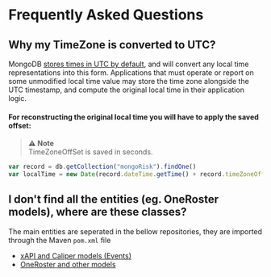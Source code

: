 # Frequently Asked Questions

## Why my TimeZone is converted to UTC?
MongoDB [stores times in UTC by default](https://docs.mongodb.com/manual/reference/bson-types/#document-bson-type-date), and will convert any local time representations into this form.
Applications that must operate or report on some unmodified local time value may store the time zone alongside the UTC timestamp, and compute the original local time in their application logic.

#### For reconstructing the original local time you will have to apply the saved offset:
>  **⚠ Note** <br>
TimeZoneOffSet is saved in seconds.

```javascript
var record = db.getCollection("mongoRisk").findOne()
var localTime = new Date(record.dateTime.getTime() + record.timeZoneOffset)
```

## I don't find all the entities (eg. OneRoster models), where are these classes?

The main entities are seperated in the bellow repositories, they are imported through the Maven `pom.xml` file
- [xAPI and Caliper models (Events)](https://github.com/Apereo-Learning-Analytics-Initiative/lai-event)
- [OneRoster and other models](https://github.com/Apereo-Learning-Analytics-Initiative/lai-model)

